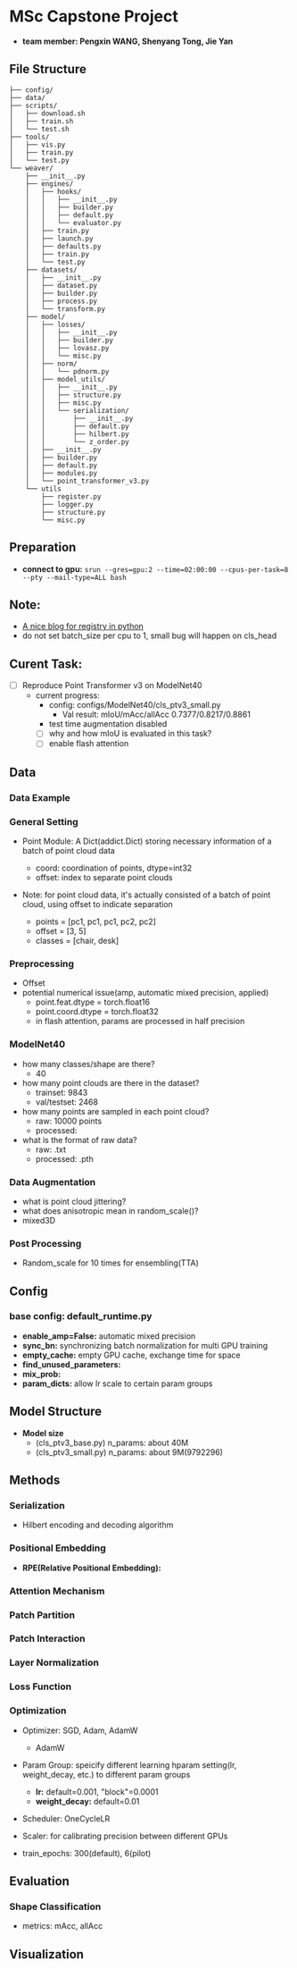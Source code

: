 # MSc Capstone Project
- **team member: Pengxin WANG, Shenyang Tong, Jie Yan**

## File Structure
```
├── config/
├── data/
├── scripts/
│   ├── download.sh
│   ├── train.sh
│   └── test.sh 
├── tools/
│   ├── vis.py
│   ├── train.py
│   └── test.py
└── weaver/   
    ├── __init__.py
    ├── engines/
    │   ├── hooks/
    │   │   ├── __init__.py
    │   │   ├── builder.py
    │   │   ├── default.py
    │   │   └── evaluator.py 
    │   ├── train.py
    │   ├── launch.py
    │   ├── defaults.py
    │   ├── train.py
    │   └── test.py 
    ├── datasets/
    │   ├── __init__.py
    │   ├── dataset.py
    │   ├── builder.py
    │   ├── process.py
    │   └── transform.py
    ├── model/
    │   ├── losses/
    │   │   ├── __init__.py
    │   │   ├── builder.py
    │   │   ├── lovasz.py
    │   │   └── misc.py 
    │   ├── norm/
    │   │   └── pdnorm.py 
    │   ├── model_utils/
    │   │   ├── __init__.py
    │   │   ├── structure.py
    │   │   ├── misc.py
    │   │   └── serialization/
    │   │       ├── __init__.py
    │   │       ├── default.py
    │   │       ├── hilbert.py
    │   │       └── z_order.py 
    │   ├── __init__.py
    │   ├── builder.py
    │   ├── default.py
    │   ├── modules.py
    │   └── point_transformer_v3.py
    └── utils
        ├── register.py
        ├── logger.py
        ├── structure.py
        └── misc.py
```

## Preparation
- **connect to gpu:** `srun --gres=gpu:2 --time=02:00:00 --cpus-per-task=8 --pty --mail-type=ALL bash`

## Note:
- [A nice blog for registry in python](https://blog.csdn.net/weixin_44878336/article/details/133887655)
- do not set batch_size per cpu to 1, small bug will happen on cls_head

## Curent Task:
- [ ] Reproduce Point Transformer v3 on ModelNet40
    - current progress:
        - config: configs/ModelNet40/cls_ptv3_small.py
            - Val result: mIoU/mAcc/allAcc 0.7377/0.8217/0.8861
        - test time augmentation disabled 
        - [ ] why and how mIoU is evaluated in this task?
        - [ ] enable flash attention

## Data

### Data Example

### General Setting
- Point Module: A Dict(addict.Dict) storing necessary information of a batch of point cloud data 
    - coord: coordination of points, dtype=int32
    - offset: index to separate point clouds

- Note: for point cloud data, it's actually consisted of a batch of point cloud, using offset to indicate separation
    - points = [pc1, pc1, pc1, pc2, pc2]
    - offset = [3, 5]
    - classes = [chair, desk]

### Preprocessing
- Offset
- potential numerical issue(amp, automatic mixed precision, applied)
    - point.feat.dtype = torch.float16
    - point.coord.dtype = torch.float32
    - in flash attention, params are processed in half precision

### ModelNet40
- how many classes/shape are there?
    - 40
- how many point clouds are there in the dataset?
    - trainset: 9843
    - val/testset: 2468
- how many points are sampled in each point cloud?
    - raw: 10000 points
    - processed: 
- what is the format of raw data?
    - raw: .txt
    - processed: .pth

### Data Augmentation
- what is point cloud jittering?
- what does anisotropic mean in random_scale()?
- mixed3D

### Post Processing
- Random_scale for 10 times for ensembling(TTA)

## Config
### base config: default_runtime.py
- **enable_amp=False:** automatic mixed precision
- **sync_bn:** synchronizing batch normalization for multi GPU training
- **empty_cache:** empty GPU cache, exchange time for space
- **find_unused_parameters:**
- **mix_prob:**
- **param_dicts:** allow lr scale to certain param groups

## Model Structure
- **Model size**
    - (cls_ptv3_base.py) n_params: about 40M
    - (cls_ptv3_small.py) n_params: about 9M(9792296)
    
## Methods
### Serialization
- Hilbert encoding and decoding algorithm

### Positional Embedding
- **RPE(Relative Positional Embedding):**

### Attention Mechanism

### Patch Partition

### Patch Interaction

### Layer Normalization

### Loss Function

### Optimization
- Optimizer: SGD, Adam, AdamW
    - AdamW

- Param Group: speicify different learning hparam setting(lr, weight_decay, etc.) to different param groups
    - **lr:** default=0.001, "block"=0.0001 
    - **weight_decay:** default=0.01

- Scheduler: OneCycleLR
- Scaler: for calibrating precision between different GPUs
- train_epochs: 300(default), 6(pilot)

## Evaluation
### Shape Classification
- metrics: mAcc, allAcc

## Visualization